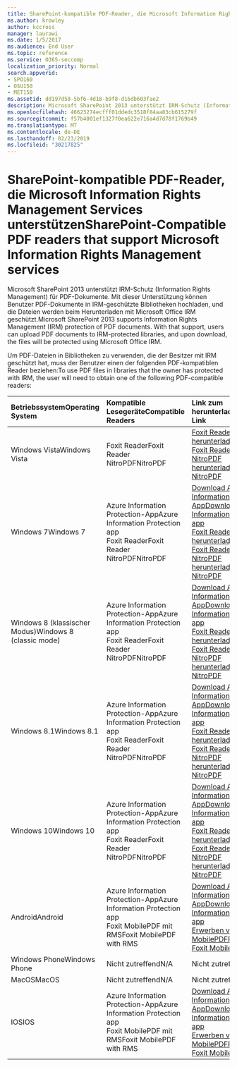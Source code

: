 ```yaml
---
title: SharePoint-kompatible PDF-Reader, die Microsoft Information Rights Management Services unterstützen
ms.author: krowley
author: kccross
manager: laurawi
ms.date: 1/5/2017
ms.audience: End User
ms.topic: reference
ms.service: O365-seccomp
localization_priority: Normal
search.appverid:
- SPO160
- OSU150
- MET150
ms.assetid: dd197d58-5bf6-4d18-b9f8-d16db603fae2
description: Microsoft SharePoint 2013 unterstützt IRM-Schutz (Information Rights Management) für PDF-Dokumente. Mit dieser Unterstützung können Benutzer PDF-Dokumente in IRM-geschützte Bibliotheken hochladen, und die Dateien werden beim Herunterladen mit Microsoft Office IRM geschützt.
ms.openlocfilehash: 46623274ecfff01ddedc3518f84aa83cb615279f
ms.sourcegitcommit: f57b4001ef1327f0ea622e716a4d7d78f1769b49
ms.translationtype: MT
ms.contentlocale: de-DE
ms.lasthandoff: 02/23/2019
ms.locfileid: "30217825"
---
```

# <a name="sharepoint-compatible-pdf-readers-that-support-microsoft-information-rights-management-services"></a><span data-ttu-id="186b6-104">SharePoint-kompatible PDF-Reader, die Microsoft Information Rights Management Services unterstützen</span><span class="sxs-lookup"><span data-stu-id="186b6-104">SharePoint-Compatible PDF readers that support Microsoft Information Rights Management services</span></span>

<span data-ttu-id="186b6-p102">Microsoft SharePoint 2013 unterstützt IRM-Schutz (Information Rights Management) für PDF-Dokumente. Mit dieser Unterstützung können Benutzer PDF-Dokumente in IRM-geschützte Bibliotheken hochladen, und die Dateien werden beim Herunterladen mit Microsoft Office IRM geschützt.</span><span class="sxs-lookup"><span data-stu-id="186b6-p102">Microsoft SharePoint 2013 supports Information Rights Management (IRM) protection of PDF documents. With that support, users can upload PDF documents to IRM-protected libraries, and upon download, the files will be protected using Microsoft Office IRM.</span></span>
  
<span data-ttu-id="186b6-107">Um PDF-Dateien in Bibliotheken zu verwenden, die der Besitzer mit IRM geschützt hat, muss der Benutzer einen der folgenden PDF-kompatiblen Reader beziehen:</span><span class="sxs-lookup"><span data-stu-id="186b6-107">To use PDF files in libraries that the owner has protected with IRM, the user will need to obtain one of the following PDF-compatible readers:</span></span>
  
|<span data-ttu-id="186b6-108">**Betriebssystem**</span><span class="sxs-lookup"><span data-stu-id="186b6-108">**Operating System**</span></span>|<span data-ttu-id="186b6-109">**Kompatible Lesegeräte**</span><span class="sxs-lookup"><span data-stu-id="186b6-109">**Compatible Readers**</span></span>|<span data-ttu-id="186b6-110">**Link zum herunterladen**</span><span class="sxs-lookup"><span data-stu-id="186b6-110">**Download Link**</span></span>|
|:-----|:-----|:-----|
|<span data-ttu-id="186b6-111">Windows Vista</span><span class="sxs-lookup"><span data-stu-id="186b6-111">Windows Vista</span></span>  <br/> |<span data-ttu-id="186b6-112">Foxit Reader</span><span class="sxs-lookup"><span data-stu-id="186b6-112">Foxit Reader</span></span>  <br/> <span data-ttu-id="186b6-113">NitroPDF</span><span class="sxs-lookup"><span data-stu-id="186b6-113">NitroPDF</span></span>  <br/> |[<span data-ttu-id="186b6-114">Foxit Reader herunterladen</span><span class="sxs-lookup"><span data-stu-id="186b6-114">Download Foxit Reader</span></span>](https://go.microsoft.com/fwlink/?linkid=253210) <br/> [<span data-ttu-id="186b6-115">NitroPDF herunterladen</span><span class="sxs-lookup"><span data-stu-id="186b6-115">Download NitroPDF</span></span>](https://www.gonitro.com/pdf-reader) <br/> |
|<span data-ttu-id="186b6-116">Windows 7</span><span class="sxs-lookup"><span data-stu-id="186b6-116">Windows 7</span></span>  <br/> |<span data-ttu-id="186b6-117">Azure Information Protection-App</span><span class="sxs-lookup"><span data-stu-id="186b6-117">Azure Information Protection app</span></span>  <br/> <span data-ttu-id="186b6-118">Foxit Reader</span><span class="sxs-lookup"><span data-stu-id="186b6-118">Foxit Reader</span></span>  <br/> <span data-ttu-id="186b6-119">NitroPDF</span><span class="sxs-lookup"><span data-stu-id="186b6-119">NitroPDF</span></span>  <br/> |[<span data-ttu-id="186b6-120">Download Azure Information Protection-App</span><span class="sxs-lookup"><span data-stu-id="186b6-120">Download Azure Information Protection app</span></span>](https://go.microsoft.com/fwlink/?linkid=837797) <br/> [<span data-ttu-id="186b6-121">Foxit Reader herunterladen</span><span class="sxs-lookup"><span data-stu-id="186b6-121">Download Foxit Reader</span></span>](https://go.microsoft.com/fwlink/?linkid=253210) <br/> [<span data-ttu-id="186b6-122">NitroPDF herunterladen</span><span class="sxs-lookup"><span data-stu-id="186b6-122">Download NitroPDF</span></span>](https://www.gonitro.com/pdf-reader) <br/> |
|<span data-ttu-id="186b6-123">Windows 8 (klassischer Modus)</span><span class="sxs-lookup"><span data-stu-id="186b6-123">Windows 8 (classic mode)</span></span>  <br/> |<span data-ttu-id="186b6-124">Azure Information Protection-App</span><span class="sxs-lookup"><span data-stu-id="186b6-124">Azure Information Protection app</span></span>  <br/> <span data-ttu-id="186b6-125">Foxit Reader</span><span class="sxs-lookup"><span data-stu-id="186b6-125">Foxit Reader</span></span>  <br/> <span data-ttu-id="186b6-126">NitroPDF</span><span class="sxs-lookup"><span data-stu-id="186b6-126">NitroPDF</span></span>  <br/> |[<span data-ttu-id="186b6-127">Download Azure Information Protection-App</span><span class="sxs-lookup"><span data-stu-id="186b6-127">Download Azure Information Protection app</span></span>](https://go.microsoft.com/fwlink/?linkid=837797) <br/> [<span data-ttu-id="186b6-128">Foxit Reader herunterladen</span><span class="sxs-lookup"><span data-stu-id="186b6-128">Download Foxit Reader</span></span>](https://go.microsoft.com/fwlink/?linkid=253210) <br/> [<span data-ttu-id="186b6-129">NitroPDF herunterladen</span><span class="sxs-lookup"><span data-stu-id="186b6-129">Download NitroPDF</span></span>](https://www.gonitro.com/pdf-reader) <br/> |
|<span data-ttu-id="186b6-130">Windows 8.1</span><span class="sxs-lookup"><span data-stu-id="186b6-130">Windows 8.1</span></span>  <br/> |<span data-ttu-id="186b6-131">Azure Information Protection-App</span><span class="sxs-lookup"><span data-stu-id="186b6-131">Azure Information Protection app</span></span>  <br/> <span data-ttu-id="186b6-132">Foxit Reader</span><span class="sxs-lookup"><span data-stu-id="186b6-132">Foxit Reader</span></span>  <br/> <span data-ttu-id="186b6-133">NitroPDF</span><span class="sxs-lookup"><span data-stu-id="186b6-133">NitroPDF</span></span>  <br/> |[<span data-ttu-id="186b6-134">Download Azure Information Protection-App</span><span class="sxs-lookup"><span data-stu-id="186b6-134">Download Azure Information Protection app</span></span>](https://go.microsoft.com/fwlink/?linkid=837797) <br/> [<span data-ttu-id="186b6-135">Foxit Reader herunterladen</span><span class="sxs-lookup"><span data-stu-id="186b6-135">Download Foxit Reader</span></span>](https://go.microsoft.com/fwlink/?linkid=253210) <br/> [<span data-ttu-id="186b6-136">NitroPDF herunterladen</span><span class="sxs-lookup"><span data-stu-id="186b6-136">Download NitroPDF</span></span>](https://www.gonitro.com/pdf-reader) <br/> |
|<span data-ttu-id="186b6-137">Windows 10</span><span class="sxs-lookup"><span data-stu-id="186b6-137">Windows 10</span></span>  <br/> |<span data-ttu-id="186b6-138">Azure Information Protection-App</span><span class="sxs-lookup"><span data-stu-id="186b6-138">Azure Information Protection app</span></span>  <br/> <span data-ttu-id="186b6-139">Foxit Reader</span><span class="sxs-lookup"><span data-stu-id="186b6-139">Foxit Reader</span></span>  <br/> <span data-ttu-id="186b6-140">NitroPDF</span><span class="sxs-lookup"><span data-stu-id="186b6-140">NitroPDF</span></span>  <br/> |[<span data-ttu-id="186b6-141">Download Azure Information Protection-App</span><span class="sxs-lookup"><span data-stu-id="186b6-141">Download Azure Information Protection app</span></span>](https://go.microsoft.com/fwlink/?linkid=837797) <br/> [<span data-ttu-id="186b6-142">Foxit Reader herunterladen</span><span class="sxs-lookup"><span data-stu-id="186b6-142">Download Foxit Reader</span></span>](https://go.microsoft.com/fwlink/?linkid=253210) <br/> [<span data-ttu-id="186b6-143">NitroPDF herunterladen</span><span class="sxs-lookup"><span data-stu-id="186b6-143">Download NitroPDF</span></span>](https://www.gonitro.com/pdf-reader) <br/> |
|<span data-ttu-id="186b6-144">Android</span><span class="sxs-lookup"><span data-stu-id="186b6-144">Android</span></span>  <br/> |<span data-ttu-id="186b6-145">Azure Information Protection-App</span><span class="sxs-lookup"><span data-stu-id="186b6-145">Azure Information Protection app</span></span>  <br/> <span data-ttu-id="186b6-146">Foxit MobilePDF mit RMS</span><span class="sxs-lookup"><span data-stu-id="186b6-146">Foxit MobilePDF with RMS</span></span>  <br/> |[<span data-ttu-id="186b6-147">Download Azure Information Protection-App</span><span class="sxs-lookup"><span data-stu-id="186b6-147">Download Azure Information Protection app</span></span>](https://go.microsoft.com/fwlink/?linkid=836827) <br/> [<span data-ttu-id="186b6-148">Erwerben von Foxit MobilePDF</span><span class="sxs-lookup"><span data-stu-id="186b6-148">Purchase Foxit MobilePDF</span></span>](https://play.google.com/store/apps/details?id=com.foxit.mobile.pdf.rms) <br/> |
|<span data-ttu-id="186b6-149">Windows Phone</span><span class="sxs-lookup"><span data-stu-id="186b6-149">Windows Phone</span></span>  <br/> |<span data-ttu-id="186b6-150">Nicht zutreffend</span><span class="sxs-lookup"><span data-stu-id="186b6-150">N/A</span></span>  <br/> |<span data-ttu-id="186b6-151">Nicht zutreffend</span><span class="sxs-lookup"><span data-stu-id="186b6-151">N/A</span></span>  <br/> |
|<span data-ttu-id="186b6-152">MacOS</span><span class="sxs-lookup"><span data-stu-id="186b6-152">MacOS</span></span>  <br/> |<span data-ttu-id="186b6-153">Nicht zutreffend</span><span class="sxs-lookup"><span data-stu-id="186b6-153">N/A</span></span>  <br/> |<span data-ttu-id="186b6-154">Nicht zutreffend</span><span class="sxs-lookup"><span data-stu-id="186b6-154">N/A</span></span>  <br/> |
|<span data-ttu-id="186b6-155">IOS</span><span class="sxs-lookup"><span data-stu-id="186b6-155">IOS</span></span>  <br/> |<span data-ttu-id="186b6-156">Azure Information Protection-App</span><span class="sxs-lookup"><span data-stu-id="186b6-156">Azure Information Protection app</span></span>  <br/> <span data-ttu-id="186b6-157">Foxit MobilePDF mit RMS</span><span class="sxs-lookup"><span data-stu-id="186b6-157">Foxit MobilePDF with RMS</span></span>  <br/> |[<span data-ttu-id="186b6-158">Download Azure Information Protection-App</span><span class="sxs-lookup"><span data-stu-id="186b6-158">Download Azure Information Protection app</span></span>](https://go.microsoft.com/fwlink/?linkid=836828) <br/> [<span data-ttu-id="186b6-159">Erwerben von Foxit MobilePDF</span><span class="sxs-lookup"><span data-stu-id="186b6-159">Purchase Foxit MobilePDF</span></span>](https://play.google.com/store/apps/details?id=com.foxit.mobile.pdf.rms) <br/> |
   

